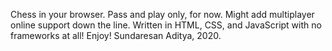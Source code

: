 Chess in your browser.
Pass and play only, for now. Might add multiplayer online support down the line.
Written in HTML, CSS, and JavaScript with no frameworks at all!
Enjoy!
Sundaresan Aditya, 2020.